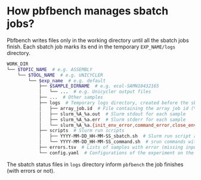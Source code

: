 # How pbfbench manages sbatch jobs?

Pbfbench writes files only in the working directory until all the sbatch jobs finish.
Each sbatch job marks its end in the temporary `EXP_NAME/logs` directory.

```sh
WORK_DIR
└── $TOPIC_NAME  # e.g. ASSEMBLY
    └── $TOOL_NAME  # e.g. UNICYCLER
        └── $exp_name  # e.g. default
            ├── $SAMPLE_DIRNAME  # e.g. ecol-SAMN10432165
            │   └── ...  # e.g. Unicycler output files
            ├── ...  # Other samples
            ├── logs  # Temporary logs directory, created before the sbatch run, deleted at the end of pbfbench run
            │   ├── array_job.id  # File containing the array job id (%A), deleted at the end of sbatch runs
            │   ├── slurm_%A_%a.out  # Slurm stdout for each sample
            │   ├── slurm_%A_%a.err  # Slurm stderr for each sample
            │   └── slurm_%A_%a.{init_env_error,command_error,close_env_error,end}  # Sbatch job status file
            ├── scripts  # Slurm run scripts
            │   ├── YYYY-MM-DD_HH-MM-SS_sbatch.sh  # Slurm run script according to the horodatage
            │   └── YYYY-MM-DD_HH-MM-SS_command.sh  # srun commands without init and close tool environment processes
            ├── errors.tsv  # Lists of samples with error (missing inputs or error during slurm run)
            └── config.yaml  # Configurations of the experiment on the tool for the topic
```

The sbatch status files in `logs` directory inform `pbfbench` the job finishes (with errors or not).
